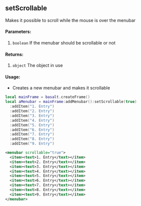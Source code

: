 ## setScrollable
Makes it possible to scroll while the mouse is over the menubar

#### Parameters: 
1. `boolean` If the menubar should be scrollable or not

#### Returns:
1. `object` The object in use

#### Usage:
* Creates a new menubar and makes it scrollable
```lua
local mainFrame = basalt.createFrame()
local aMenubar = mainFrame:addMenubar():setScrollable(true)
  :addItem("1. Entry")
  :addItem("2. Entry")
  :addItem("3. Entry")
  :addItem("4. Entry")
  :addItem("5. Entry")
  :addItem("6. Entry")
  :addItem("7. Entry")
  :addItem("8. Entry")
  :addItem("9. Entry")

```
```xml
<menubar scrollable="true">
  <item><text>1. Entry</text></item>
  <item><text>2. Entry</text></item>
  <item><text>3. Entry</text></item>
  <item><text>4. Entry</text></item>
  <item><text>5. Entry</text></item>
  <item><text>6. Entry</text></item>
  <item><text>7. Entry</text></item>
  <item><text>8. Entry</text></item>
  <item><text>9. Entry</text></item>
</menubar>
```